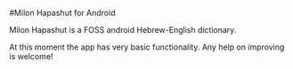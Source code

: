 #Milon Hapashut for Android

Milon Hapashut is a FOSS android Hebrew-English dictionary.

At this moment the app has very basic functionality. Any help on improving is welcome!
